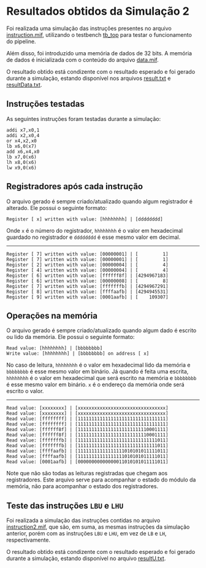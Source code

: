 # Resultados obtidos da Simulação 2

Foi realizada uma simulação das instruções presentes no arquivo [instruction.mif](/instruction.mif), utilizando o testbench [tb_top](/verif/tb_top.sv) para testar o funcionamento do pipeline. 

Além disso, foi introduzido uma memória de dados de 32 bits. A memória de dados é inicializada com o conteúdo do arquivo [data.mif](/data.mif).

O resultado obtido está condizente com o resultado esperado e foi gerado durante a simulação, estando disponível nos arquivos [result.txt](/result.txt) e [resultData.txt](/resultData.txt).

## Instruções testadas

As seguintes instruções foram testadas durante a simulação:

```assembly
addi x7,x0,1
addi x2,x0,4
or x4,x2,x0
lb x6,0(x7)
add x6,x4,x0
lb x7,0(x6)
lh x8,0(x6)
lw x9,0(x6)
```

## Registradores após cada instrução

O arquivo gerado é sempre criado/atualizado quando algum registrador é alterado. Ele possui o seguinte formato:

```shell
Register [ x] written with value: [hhhhhhhh] | [dddddddd]
```
Onde `x` é o número do registrador, `hhhhhhhh` é o valor em hexadecimal guardado no registrador e `dddddddd` é esse mesmo valor em decimal.

---


```shell
Register [ 7] written with value: [00000001] | [         1]
Register [ 7] written with value: [00000001] | [         1]
Register [ 2] written with value: [00000004] | [         4]
Register [ 4] written with value: [00000004] | [         4]
Register [ 6] written with value: [ffffff8f] | [4294967183]
Register [ 6] written with value: [00000008] | [         8]
Register [ 7] written with value: [fffffffb] | [4294967291]
Register [ 8] written with value: [ffffaafb] | [4294945531]
Register [ 9] written with value: [0001aafb] | [    109307]
```

## Operações na memória

O arquivo gerado é sempre criado/atualizado quando algum dado é escrito ou lido da memória. Ele possui o seguinte formato:

```shell
Read value: [hhhhhhhh] | [bbbbbbbb]
Write value: [hhhhhhhh] | [bbbbbbbb] on address [ x]
```

No caso de leitura, `hhhhhhhh` é o valor em hexadecimal lido da memória e `bbbbbbbb` é esse mesmo valor em binário.
Já quando é feita uma escrita, `hhhhhhhh` é o valor em hexadecimal que será escrito na memória e `bbbbbbbb` é esse mesmo valor em binário. `x` é o endereço da memória onde será escrito o valor.

---

```shell
Read value: [xxxxxxxx] | [xxxxxxxxxxxxxxxxxxxxxxxxxxxxxxxx]
Read value: [xxxxxxxx] | [xxxxxxxxxxxxxxxxxxxxxxxxxxxxxxxx]
Read value: [ffffffff] | [11111111111111111111111111111111]
Read value: [ffffffff] | [11111111111111111111111111111111]
Read value: [ffffff8f] | [11111111111111111111111110001111]
Read value: [ffffff8f] | [11111111111111111111111110001111]
Read value: [fffffffb] | [11111111111111111111111111111011]
Read value: [fffffffb] | [11111111111111111111111111111011]
Read value: [ffffaafb] | [11111111111111111010101011111011]
Read value: [ffffaafb] | [11111111111111111010101011111011]
Read value: [0001aafb] | [00000000000000011010101011111011]
```

Note que não são todas as leituras registradas que chegam aos registradores. Este arquivo serve para acompanhar o estado do módulo da memória, não para acompanhar o estado dos registradores.

## Teste das instruções `LBU` e `LHU`
Foi realizada a simulação das instruções contidas no arquivo [instruction2.mif](/instruction2.mif), que são, em suma, as mesmas instruções da simulação anterior, porém com as instruções `LBU` e `LHU`, em vez de `LB` e `LH`, respectivamente.

O resultado obtido está condizente com o resultado esperado e foi gerado durante a simulação, estando disponível no arquivo [resultU.txt](/resultU.txt).
